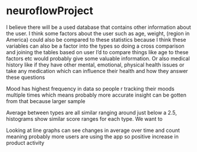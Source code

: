 # neuroflowProject

I believe there will be a used database that contains other information about the user. I think some factors about the user such as age, weight, (region in America) could also be compared to these statistics because I think these variables can also be a factor into the types so doing a cross comparison and joining the tables based on user I’d to compare things like age to these factors etc would probably give some valuable information. Or also medical history like if they have other mental, emotional, physical health issues or take any medication which can influence their health and how they answer these questions

Mood has highest frequency in data so people r tracking their moods multiple times which means probably more accurate insight can be gotten from that because larger sample 

Average between types are all similar ranging around just below a 2.5, histograms show similar score ranges for each type. We want to 

Looking at line graphs can see changes in average over time and count meaning probably more  users are using the app so positive increase in product activity 

